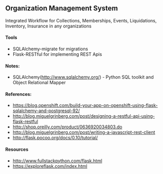 ## Organization Management System

Integrated Workflow for Collections, Memberships, Events, Liquidations, Inventory, Insurance in any organizations

#### Tools

- SQLAlchemy-migrate for migrations
- Flask-RESTful for implementing REST Apis

#### Notes:
- SQLAlchemy(http://www.sqlalchemy.org/) - Python SQL toolkit and Object Relational Mapper 

#### References:
- https://blog.openshift.com/build-your-app-on-openshift-using-flask-sqlalchemy-and-postgresql-92/
- http://blog.miguelgrinberg.com/post/designing-a-restful-api-using-flask-restful
- http://shop.oreilly.com/product/0636920034803.do
- http://blog.miguelgrinberg.com/post/writing-a-javascript-rest-client
- http://flask.pocoo.org/docs/0.10/tutorial/

#### Resources
- http://www.fullstackpython.com/flask.html
- https://exploreflask.com/index.html
